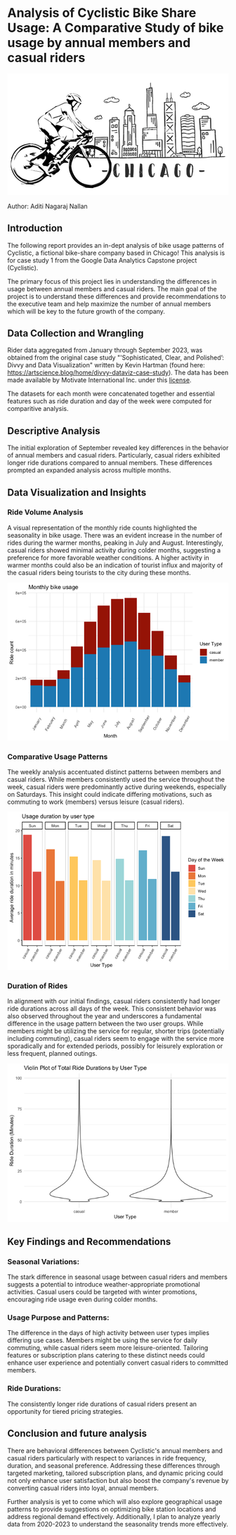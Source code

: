 # Analysis of Cyclistic Bike Share Usage: A Comparative Study of bike usage by annual members and casual riders

![](Cyclist.png)

Author: Aditi Nagaraj Nallan


## Introduction

The following report provides an in-dept analysis of bike usage patterns of Cyclistic, a fictional bike-share company based in Chicago! This analysis is for case study 1 from the Google Data Analytics Capstone project (Cyclistic). 

The primary focus of this project lies in understanding the differences in usage between annual members and casual riders. The main goal of the project is to understand these differences and provide recommendations to the executive team and help maximize the number of annual members which will be key to the future growth of the company. 


## Data Collection and Wrangling

Rider data aggregated from January through September 2023, was obtained from the original case study "'Sophisticated, Clear, and Polished’: Divvy and Data Visualization" written by Kevin Hartman (found here: https://artscience.blog/home/divvy-dataviz-case-study). The data has been made available by Motivate International Inc. under this [license](https://www.divvybikes.com/data-license-agreement). 

The datasets for each month were concatenated together and essential features such as ride duration and day of the week were computed for comparitive analysis.


## Descriptive Analysis

The initial exploration of September revealed key differences in the behavior of annual members and casual riders. Particularly, casual riders exhibited longer ride durations compared to annual members. These differences prompted an expanded analysis across multiple months.


## Data Visualization and Insights

### Ride Volume Analysis
A visual representation of the monthly ride counts highlighted the seasonality in bike usage. There was an evident increase in the number of rides during the warmer months, peaking in July and August. Interestingly, casual riders showed minimal activity during colder months, suggesting a preference for more favorable weather conditions. A higher activity in warmer months could also be an indication of tourist influx and majority of the casual riders being tourists to the city during these months. 

![](Bike_Share_DA_files/figure-gfm/unnamed-chunk-23-1.png)

### Comparative Usage Patterns
The weekly analysis accentuated distinct patterns between members and casual riders. While members consistently used the service throughout the week, casual riders were predominantly active during weekends, especially on Saturdays. This insight could indicate differing motivations, such as commuting to work (members) versus leisure (casual riders).

![](Bike_Share_DA_files/figure-gfm/unnamed-chunk-29-1.png)

### Duration of Rides
In alignment with our initial findings, casual riders consistently had longer ride durations across all days of the week. This consistent behavior was also observed throughout the year and underscores a fundamental difference in the usage pattern between the two user groups. While members might be utilizing the service for regular, shorter trips (potentially including commuting), casual riders seem to engage with the service more sporadically and for extended periods, possibly for leisurely exploration or less frequent, planned outings.

![](Bike_Share_DA_files/figure-gfm/unnamed-chunk-27-1.png)


## Key Findings and Recommendations

### Seasonal Variations: 
The stark difference in seasonal usage between casual riders and members suggests a potential to introduce weather-appropriate promotional activities. Casual users could be targeted with winter promotions, encouraging ride usage even during colder months.

### Usage Purpose and Patterns: 
The difference in the days of high activity between user types implies differing use cases. Members might be using the service for daily commuting, while casual riders seem more leisure-oriented. Tailoring features or subscription plans catering to these distinct needs could enhance user experience and potentially convert casual riders to committed members.

### Ride Durations: 
The consistently longer ride durations of casual riders present an opportunity for tiered pricing strategies. 


## Conclusion and future analysis 

There are behavioral differences between Cyclistic's annual members and casual riders particularly with respect to variances in ride frequency, duration, and seasonal preference. Addressing these differences through targeted marketing, tailored subscription plans, and dynamic pricing could not only enhance user satisfaction but also boost the company's revenue by converting casual riders into loyal, annual members. 

Further analysis is yet to come which will also explore geographical usage patterns to provide suggestions on optimizing bike station locations and address regional demand effectively. Additionally, I plan to analyze yearly data from 2020-2023 to understand the seasonality trends more effectively. 



